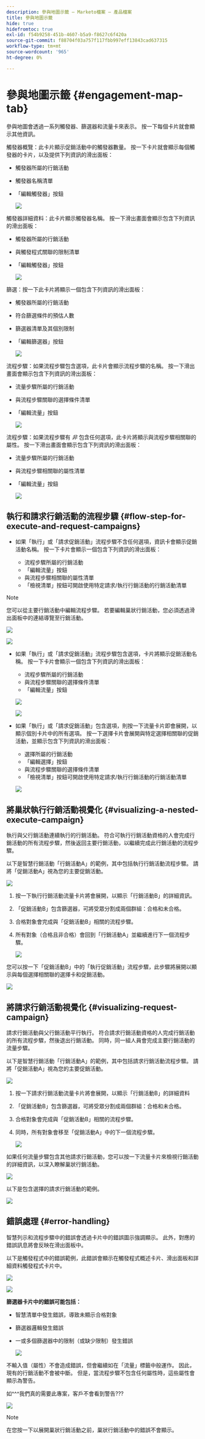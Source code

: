 ```yaml
---
description: 參與地圖示籤 — Marketo檔案 — 產品檔案
title: 參與地圖示籤
hide: true
hidefromtoc: true
exl-id: f54b9258-451b-4607-b5a9-f8627c6f420a
source-git-commit: f88704f03a757f117fbb997eff13843cad637315
workflow-type: tm+mt
source-wordcount: '965'
ht-degree: 0%

---
```


# 參與地圖示籤 {#engagement-map-tab}

參與地圖會透過一系列觸發器、篩選器和流量卡來表示。 按一下每個卡片就會顯示其他資訊。

觸發器概覽：此卡片顯示促銷活動中的觸發器數量。 按一下卡片就會顯示每個觸發器的卡片，以及提供下列資訊的滑出面板：

* 觸發器所屬的行銷活動
* 觸發器名稱清單
* 「編輯觸發器」按鈕

  ![](assets/engagement-map-tab-1.png)

觸發器詳細資料：此卡片顯示觸發器名稱。 按一下滑出畫面會顯示包含下列資訊的滑出面板：

* 觸發器所屬的行銷活動
* 與觸發程式關聯的限制清單
* 「編輯觸發器」按鈕

  ![](assets/engagement-map-tab-2.png)

篩選：按一下此卡片將顯示一個包含下列資訊的滑出面板：

* 觸發器所屬的行銷活動
* 符合篩選條件的預估人數
* 篩選器清單及其個別限制
* 「編輯篩選器」按鈕

  ![](assets/engagement-map-tab-3.png)

流程步驟：如果流程步驟包含選項，此卡片會顯示流程步驟的名稱。 按一下滑出畫面會顯示包含下列資訊的滑出面板：

* 流量步驟所屬的行銷活動
* 與流程步驟關聯的選擇條件清單
* 「編輯流量」按鈕

  ![](assets/engagement-map-tab-4.png)

流程步驟：如果流程步驟有 _非_ 包含任何選項，此卡片將顯示與流程步驟相關聯的屬性。 按一下滑出畫面會顯示包含下列資訊的滑出面板：

* 流量步驟所屬的行銷活動
* 與流程步驟相關聯的屬性清單
* 「編輯流量」按鈕

  ![](assets/engagement-map-tab-5.png)

## 執行和請求行銷活動的流程步驟 {#flow-step-for-execute-and-request-campaigns}

* 如果「執行」或「請求促銷活動」流程步驟不含任何選項，資訊卡會顯示促銷活動名稱。 按一下卡片會顯示一個包含下列資訊的滑出面板：

   * 流程步驟所屬的行銷活動
   * 「編輯流量」按鈕
   * 與流程步驟相關聯的屬性清單
   * 「檢視清單」按鈕可開啟使用特定請求/執行行銷活動的行銷活動清單

>[!NOTE]
>
>您可以從主要行銷活動中編輯流程步驟。 若要編輯巢狀行銷活動，您必須透過滑出面板中的連結導覽至行銷活動。

![](assets/engagement-map-tab-6.png)

![](assets/engagement-map-tab-7.png)

* 如果「執行」或「請求促銷活動」流程步驟包含選項，卡片將顯示促銷活動名稱。 按一下卡片會顯示一個包含下列資訊的滑出面板：

   * 流程步驟所屬的行銷活動
   * 與流程步驟關聯的選擇條件清單
   * 「編輯流量」按鈕

  ![](assets/engagement-map-tab-8.png)

  ![](assets/engagement-map-tab-9.png)

* 如果「執行」或「請求促銷活動」包含選項，則按一下流量卡片即會展開，以顯示個別卡片中的所有選項。 按一下選擇卡片會展開與特定選擇相關聯的促銷活動，並顯示包含下列資訊的滑出面板：

   * 選擇所屬的行銷活動
   * 「編輯選擇」按鈕
   * 與流程步驟關聯的選擇條件清單
   * 「檢視清單」按鈕可開啟使用特定請求/執行行銷活動的行銷活動清單

  ![](assets/engagement-map-tab-10.png)

## 將巢狀執行行銷活動視覺化 {#visualizing-a-nested-execute-campaign}

執行與父行銷活動連續執行的行銷活動。 符合可執行行銷活動資格的人會完成行銷活動的所有流程步驟，然後返回主要行銷活動，以繼續完成此行銷活動的流程步驟。

以下是智慧行銷活動「行銷活動A」的範例，其中包括執行行銷活動流程步驟。 請將「促銷活動A」視為您的主要促銷活動。

![](assets/engagement-map-tab-11.png)

1. 按一下執行行銷活動流量卡片將會展開，以顯示「行銷活動B」的詳細資訊。
1. 「促銷活動B」包含篩選器，可將受眾分割成兩個群組：合格和未合格。
1. 合格對象會完成與「促銷活動B」相關的流程步驟。
1. 所有對象（合格且非合格）會回到「行銷活動A」並繼續進行下一個流程步驟。

   ![](assets/engagement-map-tab-12.png)

您可以按一下「促銷活動B」中的「執行促銷活動」流程步驟，此步驟將展開以顯示與每個選擇相關聯的選擇卡和促銷活動。

![](assets/engagement-map-tab-13.png)

## 將請求行銷活動視覺化 {#visualizing-request-campaign}

請求行銷活動與父行銷活動平行執行。 符合請求行銷活動資格的人完成行銷活動的所有流程步驟，然後退出行銷活動。 同時，同一組人員會完成主要行銷活動的流量步驟。

以下是智慧行銷活動「行銷活動A」的範例，其中包括請求行銷活動流程步驟。 請將「促銷活動A」視為您的主要促銷活動。

![](assets/engagement-map-tab-14.png)

1. 按一下請求行銷活動流量卡片將會展開，以顯示「行銷活動B」的詳細資料
1. 「促銷活動B」包含篩選器，可將受眾分割成兩個群組：合格和未合格。
1. 合格對象會完成與「促銷活動B」相關的流程步驟。
1. 同時，所有對象會移至「促銷活動A」中的下一個流程步驟。

   ![](assets/engagement-map-tab-15.png)

如果任何流量步驟包含其他請求行銷活動，您可以按一下流量卡片來檢視行銷活動的詳細資訊，以深入瞭解巢狀行銷活動。

![](assets/engagement-map-tab-16.png)

以下是包含選擇的請求行銷活動的範例。

![](assets/engagement-map-tab-17.png)

## 錯誤處理 {#error-handling}

智慧列示和流程步驟中的錯誤會透過卡片中的錯誤圖示強調顯示。 此外，對應的錯誤訊息將會反映在滑出面板中。

以下是觸發程式中的錯誤範例，此錯誤會顯示在觸發程式概述卡片、滑出面板和詳細資料觸發程式卡片中。

![](assets/engagement-map-tab-18.png)

![](assets/engagement-map-tab-19.png)

**篩選器卡片中的錯誤可能包括：**

* 智慧清單中發生錯誤，導致未顯示合格對象

* 篩選器邏輯發生錯誤

* 一或多個篩選器中的限制（或缺少限制）發生錯誤

  ![](assets/engagement-map-tab-20.png)

不輸入值（屬性）不會造成錯誤，但會繼續如在「流量」標籤中般運作。 因此，現有的行銷活動不會被中斷。 但是，當流程步驟不包含任何屬性時，這些屬性會顯示為警告。

如^^^我們真的需要此專案，客戶不會看到警告???

![](assets/engagement-map-tab-21.png)

>[!NOTE]
>
>在您按一下以展開巢狀行銷活動之前，巢狀行銷活動中的錯誤不會顯示。
